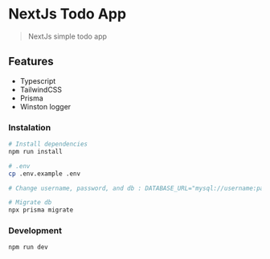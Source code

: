 # NextJs Todo App

> NextJs simple todo app

## Features

- Typescript
- TailwindCSS
- Prisma
- Winston logger

### Instalation

```bash
# Install dependencies
npm run install

# .env
cp .env.example .env

# Change username, password, and db : DATABASE_URL="mysql://username:password@localhost:3306/db"

# Migrate db
npx prisma migrate
```

### Development
```bash
npm run dev
```